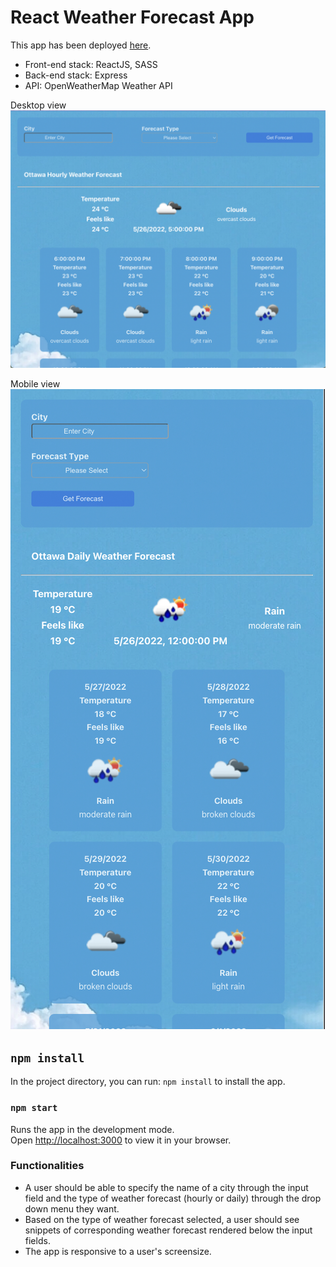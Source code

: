 # React Weather Forecast App

This app has been deployed [here](https://react-weatherforecast-app.herokuapp.com/).

- Front-end stack: ReactJS, SASS
- Back-end stack: Express
- API: OpenWeatherMap Weather API

Desktop view
![desktop](./Design/desktop.png)

Mobile view
![mobile](./Design/mobile.png)

## `npm install`

In the project directory, you can run: `npm install` to install the app.

### `npm start`

Runs the app in the development mode.\
Open [http://localhost:3000](http://localhost:3000) to view it in your browser.

### Functionalities

- A user should be able to specify the name of a city through the input field and the type of weather forecast (hourly or daily) through the drop down menu they want.
- Based on the type of weather forecast selected, a user should see snippets of corresponding weather forecast rendered below the input fields.
- The app is responsive to a user's screensize.
